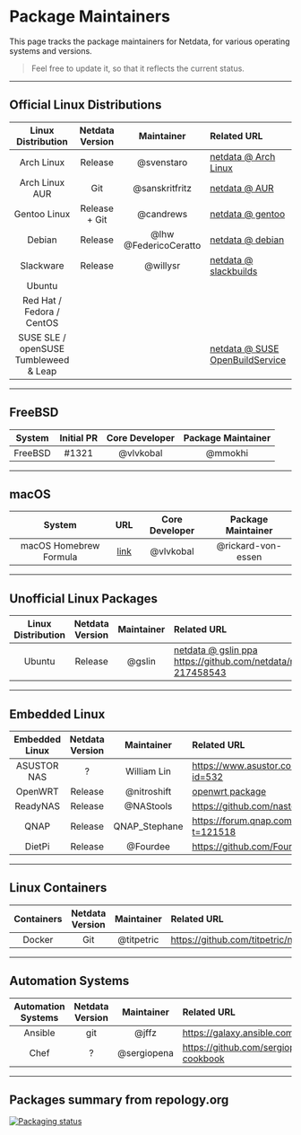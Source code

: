 <!--
title: "Package Maintainers"
date: 2020-03-31
custom_edit_url: https://github.com/netdata/netdata/edit/master/packaging/maintainers/README.md
-->

# Package Maintainers

This page tracks the package maintainers for Netdata, for various operating systems and versions.

> Feel free to update it, so that it reflects the current status.

---

## Official Linux Distributions

| Linux Distribution | Netdata Version | Maintainer | Related URL |
| :-: | :-: | :-: | :-- |
| Arch Linux | Release | @svenstaro | [netdata @ Arch Linux](https://www.archlinux.org/packages/community/x86_64/netdata/) |
| Arch Linux AUR | Git | @sanskritfritz | [netdata @ AUR](https://aur.archlinux.org/packages/netdata-git/) |
| Gentoo Linux | Release + Git | @candrews | [netdata @ gentoo](https://github.com/gentoo/gentoo/tree/master/net-analyzer/netdata) |
| Debian | Release | @lhw @FedericoCeratto | [netdata @ debian](http://salsa.debian.org/debian/netdata) |
| Slackware | Release | @willysr | [netdata @ slackbuilds](https://slackbuilds.org/repository/14.2/system/netdata/) |
| Ubuntu |  |  |  |
| Red Hat / Fedora / CentOS |  |  |  |
| SUSE SLE / openSUSE Tumbleweed & Leap |  |  | [netdata @ SUSE OpenBuildService](https://software.opensuse.org/package/netdata) |

---

## FreeBSD

| System  | Initial PR | Core Developer | Package Maintainer
|:-:|:-:|:-:|:-:|
| FreeBSD | #1321      | @vlvkobal|@mmokhi

---

## macOS

| System | URL | Core Developer | Package Maintainer
|:-:|:-:|:-:|:-:|
| macOS Homebrew Formula|[link](https://github.com/Homebrew/homebrew-core/blob/master/Formula/netdata.rb)|@vlvkobal|@rickard-von-essen

---

## Unofficial Linux Packages

| Linux Distribution | Netdata Version | Maintainer | Related URL |
| :-: | :-: | :-: | :-- |
| Ubuntu             | Release         | @gslin     | [netdata @ gslin ppa](https://launchpad.net/~gslin/+archive/ubuntu/netdata) https://github.com/netdata/netdata/issues/69#issuecomment-217458543 |
---

## Embedded Linux

| Embedded Linux | Netdata Version | Maintainer | Related URL |
| :-: | :-: | :-: | :-- |
| ASUSTOR NAS | ? | William Lin | https://www.asustor.com/apps/app_detail?id=532 |
| OpenWRT | Release | @nitroshift | [openwrt package](https://github.com/openwrt/packages/tree/master/admin/netdata) |
| ReadyNAS | Release | @NAStools | https://github.com/nastools/netdata |
| QNAP | Release | QNAP_Stephane | https://forum.qnap.com/viewtopic.php?t=121518 |
| DietPi | Release | @Fourdee | https://github.com/Fourdee/DietPi |

---

## Linux Containers

| Containers | Netdata Version | Maintainer | Related URL |
| :-: | :-: | :-: | :-- |
| Docker     | Git             | @titpetric | https://github.com/titpetric/netdata |

---

## Automation Systems

| Automation Systems | Netdata Version | Maintainer | Related URL |
| :-: | :-: | :-: | :-- |
| Ansible            | git             | @jffz | https://galaxy.ansible.com/jffz/netdata/ |
| Chef               | ?               | @sergiopena | https://github.com/sergiopena/netdata-cookbook |

---

## Packages summary from repology.org

[![Packaging status](https://repology.org/badge/vertical-allrepos/netdata.svg)](https://repology.org/metapackage/netdata/versions)


